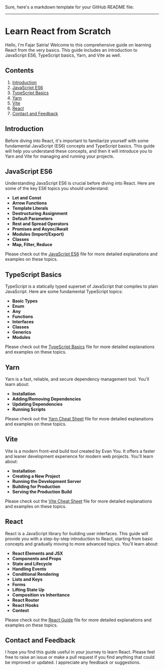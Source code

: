 Sure, here's a markdown template for your GitHub README file:

---

# Learn React from Scratch

Hello, I'm Fajar Satria! Welcome to this comprehensive guide on learning React from the very basics. This guide includes an introduction to JavaScript ES6, TypeScript basics, Yarn, and Vite as well.

## Contents

1. [Introduction](#introduction)
2. [JavaScript ES6](#javascript-es6)
3. [TypeScript Basics](#typescript-basics)
4. [Yarn](#yarn)
5. [Vite](#vite)
6. [React](#react)
7. [Contact and Feedback](#contact-and-feedback)

## Introduction

Before diving into React, it's important to familiarize yourself with some fundamental JavaScript (ES6) concepts and TypeScript basics. This guide will help you understand these concepts, and then it will introduce you to Yarn and Vite for managing and running your projects.

## JavaScript ES6

Understanding JavaScript ES6 is crucial before diving into React. Here are some of the key ES6 topics you should understand:

- **Let and Const**
- **Arrow Functions**
- **Template Literals**
- **Destructuring Assignment**
- **Default Parameters**
- **Rest and Spread Operators**
- **Promises and Async/Await**
- **Modules (Import/Export)**
- **Classes**
- **Map, Filter, Reduce**

Please check out the [JavaScript ES6](./javascript-es6.md) file for more detailed explanations and examples on these topics.

## TypeScript Basics

TypeScript is a statically typed superset of JavaScript that compiles to plain JavaScript. Here are some fundamental TypeScript topics:

- **Basic Types**
- **Enum**
- **Any**
- **Functions**
- **Interfaces**
- **Classes**
- **Generics**
- **Modules**

Please check out the [TypeScript Basics](./typescript-basics.md) file for more detailed explanations and examples on these topics.

## Yarn

Yarn is a fast, reliable, and secure dependency management tool. You'll learn about:

- **Installation**
- **Adding/Removing Dependencies**
- **Updating Dependencies**
- **Running Scripts**

Please check out the [Yarn Cheat Sheet](./yarn-cheatsheet.md) file for more detailed explanations and examples on these topics.

## Vite

Vite is a modern front-end build tool created by Evan You. It offers a faster and leaner development experience for modern web projects. You'll learn about:

- **Installation**
- **Creating a New Project**
- **Running the Development Server**
- **Building for Production**
- **Serving the Production Build**

Please check out the [Vite Cheat Sheet](./vite-cheatsheet.md) file for more detailed explanations and examples on these topics.

## React

React is a JavaScript library for building user interfaces. This guide will provide you with a step-by-step introduction to React, starting from basic concepts and gradually moving to more advanced topics. You'll learn about:

- **React Elements and JSX**
- **Components and Props**
- **State and Lifecycle**
- **Handling Events**
- **Conditional Rendering**
- **Lists and Keys**
- **Forms**
- **Lifting State Up**
- **Composition vs Inheritance**
- **React Router**
- **React Hooks**
- **Context**

Please check out the [React Guide](./react-guide.md) file for more detailed explanations and examples on these topics.

## Contact and Feedback

I hope you find this guide useful in your journey to learn React. Please feel free to raise an issue or make a pull request if you find anything that could be improved or updated. I appreciate any feedback or suggestions.